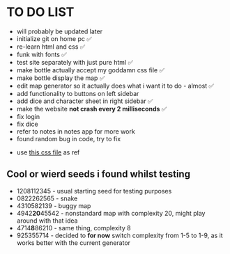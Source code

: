 # TO DO LIST

- will probably be updated later
- initialize git on home pc ✅
- re-learn html and css ✅
- funk with fonts ✅
- test site separately with just pure html ✅
- make bottle actually accept my goddamn css file ✅
- make bottle display the map ✅
- edit map generator so it actually does what i want it to do - almost ✅
- add functionality to buttons on left sidebar
- add dice and character sheet in right sidebar ✅
- make the website **not crash every 2 milliseconds** ✅
- fix login
- fix dice
- refer to notes in notes app for more work
- found random bug in code, try to fix

<!-- doign this rn -->

- use [this css file](https://www.w3schools.com/w3css/4/w3.css) as ref

## Cool or wierd seeds i found whilst testing

- 1208112345 - usual starting seed for testing purposes
- 0822262565 - snake
- 4310582139 - buggy map
- 4942**20**45542 - nonstandard map with complexity 20, might play around with that idea
- 4714**8**86210 - same thing, complexity 8
- 925355714 - decided to **for now** switch complexity from 1-5 to 1-9, as it works better with the current generator
